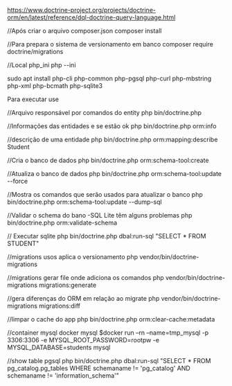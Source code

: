 https://www.doctrine-project.org/projects/doctrine-orm/en/latest/reference/dql-doctrine-query-language.html



//Após criar o arquivo composer.json
composer install

//Para prepara o sistema de versionamento em banco
composer require doctrine/migrations


//Local php_ini
php --ini


sudo apt install php-cli php-common php-pgsql php-curl php-mbstring php-xml php-bcmath php-sqlite3



Para executar use

//Arquivo responsável por comandos do entity
php bin/doctrine.php

//Informações das entidades e se estão ok
php bin/doctrine.php orm:info

//descrição de uma entidade
php bin/doctrine.php orm:mapping:describe Student


//Cria o banco de dados
php bin/doctrine.php orm:schema-tool:create

//Atualiza o banco de dados
php bin/doctrine.php orm:schema-tool:update --force

//Mostra os comandos que serão usados para atualizar o banco
php bin/doctrine.php orm:schema-tool:update --dump-sql

//Validar o schema do bano -SQL Lite têm alguns problemas
php bin/doctrine.php orm:validate-schema


// Executar sqlite
php bin/doctrine.php dbal:run-sql "SELECT * FROM STUDENT"

//migrations usos aplica o versionamento
php vendor/bin/doctrine-migrations

//migrations gerar file onde adiciona os comandos
php vendor/bin/doctrine-migrations migrations:generate

//gera diferenças do ORM em relação ao migrate
php vendor/bin/doctrine-migrations migrations:diff

//limpar o cache do app
php bin/doctrine.php orm:clear-cache:metadata

//container mysql
docker mysql $docker run –rn –name=tmp_mysql -p 3306:3306 -e MYSQL_ROOT_PASSWORD=rootpw -e MYSQL_DATABASE=students mysql

//show table pgsql
php bin/doctrine.php dbal:run-sql "SELECT * FROM pg_catalog.pg_tables WHERE schemaname != 'pg_catalog' AND schemaname != 'information_schema'"